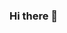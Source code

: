### Hi there 👋

<!--
**sabaFitwi/sabaFitwi** is a ✨ _special_ ✨ repository because its `README.md` (this file) appears on your GitHub profile.



- 🔭 I’m currently working on my portofilio project.
- 🌱 I’m currently learning front-end development at noroff.
- 👯 I’m looking to collaborate with content creators
- 🤔 I’m looking for help with ...
- 💬 Ask me about ...
- 📫 How to reach me: linkin facebook instegram
- 😄 Pronouns: ...
- ⚡ Fun fact: design and decor
-->
